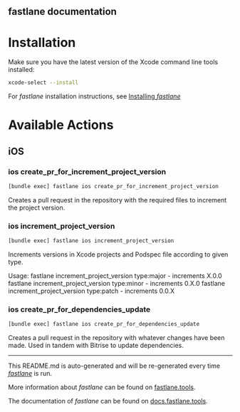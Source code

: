 fastlane documentation
----

# Installation

Make sure you have the latest version of the Xcode command line tools installed:

```sh
xcode-select --install
```

For _fastlane_ installation instructions, see [Installing _fastlane_](https://docs.fastlane.tools/#installing-fastlane)

# Available Actions

## iOS

### ios create_pr_for_increment_project_version

```sh
[bundle exec] fastlane ios create_pr_for_increment_project_version
```

Creates a pull request in the repository with the required files to increment the project version.

### ios increment_project_version

```sh
[bundle exec] fastlane ios increment_project_version
```

Increments versions in Xcode projects and Podspec file according to given type.

Usage:
fastlane increment_project_version type:major - increments X.0.0
fastlane increment_project_version type:minor - increments 0.X.0
fastlane increment_project_version type:patch - increments 0.0.X


### ios create_pr_for_dependencies_update

```sh
[bundle exec] fastlane ios create_pr_for_dependencies_update
```

Creates a pull request in the repository with whatever changes have been made. Used in tandem with Bitrise to update dependencies.

----

This README.md is auto-generated and will be re-generated every time [_fastlane_](https://fastlane.tools) is run.

More information about _fastlane_ can be found on [fastlane.tools](https://fastlane.tools).

The documentation of _fastlane_ can be found on [docs.fastlane.tools](https://docs.fastlane.tools).
